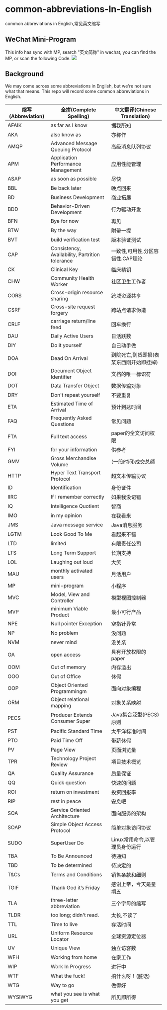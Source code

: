 # common-abbreviations-In-English
common abbreviations in English,常见英文缩写

## WeChat Mini-Program
This info has sync with MP, search "英文简称" in wechat, you can find the MP, or scan the following Code.
![](/abbr-code.jpeg)

## Background
We may come across some abbreviations in English, but we're not sure what that means. This repo will record some common abbreviations in English.

|缩写(Abbreviation)|全拼(Complete Spelling)|中文翻译(Chinese Translation)|
| ------| ------ | ------ |
|AFAIK |as far as I know |据我所知 |
|AKA |also know as |亦称作 |
|AMQP |Advanced Message Queuing Protocol |高级消息队列协议 |
|APM |Application Performance Management | 应用性能管理 |
|ASAP |as soon as possible |尽快 |
|BBL |Be back later |晚点回来 |
|BD |Business Development |商业拓展 |
|BDD |Behavior-Driven Development |行为驱动开发 |
|BFN |Bye for now |再见 |
|BTW | By the way |附帶一提 |
|BVT |build verification test |版本验证测试 |
|CAP |Consistency, Availability, Partrition tolerance |一致性,可用性,分区容错性.CAP理论 |
|CK |Clinical Key|临床精钥 |
|CHW |Community Health Worker |社区卫生工作者 |
|CORS |Cross-origin resource sharing |跨域资源共享 |
|CSRF |Cross-site request forgery |跨站点请求伪造 |
|CRLF |carriage return/line feed |回车换行 |
|DAU|Daily Active Users|日活跃数|
|DIY |Do it yourself |自己动手做 |
|DOA |Dead On Arrival |到院死亡,到货即损(表某东西刚开始即挂掉) |
|DOI |Document Object Identifier |文档的唯一标识符 |
|DOT |Data Transfer Object |数据传输对象 |
|DRY |Don't repeat yourself |不要重复 |
|ETA |Estimated Time of Arrival|预计到达时间 |
|FAQ |Frequently Asked Questions |常见问题 |
|FTA |Full text access |paper的全文访问权限 |
|FYI |for your information |供参考 |
|GMV |Gross Merchandise Volume |(一段时间)成交总额 |
|HTTP |Hyper Text Transport Protocol |超文本传输协议 |
|ID |Identification |身份证件 |
|IIRC |If I remember correctly |如果我没记错 |
|IQ |Intelligence Quotient |智商 |
|IMO |in my opinion |在我看来 |
|JMS |Java message service |Java消息服务 |
|LGTM |Look Good To Me |看起来不错 |
|LTD |limited |有限责任公司 |
|LTS |Long Term Support |长期支持 |
|LOL |Laughing out loud | 大笑 |
|MAU |monthly activated users|月活用户 |
|MP |mini-program |小程序 |
|MVC |Model, View and Controller |模型视图控制器 |
|MVP |minimum Viable Product |最小可行产品 |
|NPE |Null pointer Exception |空指针异常 |
|NP |No problem |没问题 |
|NVM |never mind |没关系 |
|OA |open access |具有开放权限的paper |
|OOM |Out of memory |内存溢出 |
|OOO |Out of Office | 休假 |
|OOP |Object Oriented Programmingm |面向对象编程 |
|ORM |Object relational mapping |对象关系映射 |
|PECS |Producer Extends Consumer Super | Java集合泛型(PECS)原则|
|PST |Pacific Standard Time | 太平洋标准时间|
|PTO |Paid Time Off |带薪休假 |
|PV  |Page View|页面浏览量|
|TPR |Technology Project Review |项目技术概览 |
|QA |Quality Assurance |质量保证 |
|QQ |Quick question |快速的问题 |
|ROI|return on investment|投资回报率|
|RIP |rest in peace |安息吧 |
|SOA |Service Oriented Architecture |面向服务的架构 |
|SOAP |Simple Object Access Protocol |简单对象访问协议 |
|SUDO|SuperUser Do |Linux常用命令,以管理员身份运行 |
|TBA |To Be Announced |待通知 |
|TBD |To be determined |待决定的 |
|T&Cs|Terms and Conditions |销售条款和细则 |
|TGIF |Thank God it’s Friday |感谢上帝，今天是星期五 |
|TLA |three-letter abbreviation |三个字母的缩写 |
|TLDR |too long; didn't read. |太长,不读了 |
|TTL |Time to live |存活时间 |
|URL |Uniform Resource Locator |全球资源定位器 |
|UV |Unique View|独立访客数|
|WFH |Working from home |在家工作 |
|WIP |Work In Progress |进行中 |
|WTF |What the fuck! |搞什么呀！(脏话) |
|WTG |Way to go |做得好 |
|WYSIWYG|what you see is what you get |所见即所得 |
